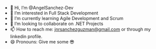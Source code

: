 - 👋 Hi, I’m @AngelSanchez-Dev
- 👀 I’m interested in Full Stack Development
- 🌱 I’m currently learning Agile Development and Scrum
- 💞️ I’m looking to collaborate on .NET Projects
- 📫 How to reach me: jnrsanchezguzman@gmail.com or through my linkedin profile.
- 😄 Pronouns: Give me some 😎

<!---
AngelSanchez-Dev/AngelSanchez-Dev is a ✨ special ✨ repository because its `README.md` (this file) appears on your GitHub profile.
You can click the Preview link to take a look at your changes.
--->
